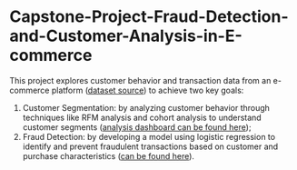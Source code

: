 # Capstone-Project-Fraud-Detection-and-Customer-Analysis-in-E-commerce
This project explores customer behavior and transaction data from an e-commerce platform ([dataset source](https://www.kaggle.com/datasets/shriyashjagtap/fraudulent-e-commerce-transactions)) to achieve two key goals:
1. Customer Segmentation: by analyzing customer behavior through techniques like RFM analysis and cohort analysis to understand customer segments ([analysis dashboard can be found here](https://public.tableau.com/app/profile/monika.samuolyte/viz/UsingCustomerAnalyticstoEnhanceE-commerceSecurity-dashboard/Story1));
2. Fraud Detection: by developing a model using logistic regression to identify and prevent fraudulent transactions based on customer and purchase characteristics ([can be found here](https://github.com/soholade/Capstone-Project-Fraud-Detection-and-Customer-Analysis-in-E-commerce/blob/main/Logistic_Regression_Model_for_Predicting_Fraudulent_E_Commerce_Transactions.ipynb)).


